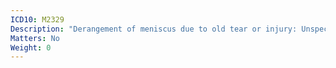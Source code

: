 ```yaml
---
ICD10: M2329
Description: "Derangement of meniscus due to old tear or injury: Unspecified ligament or Unspecified meniscus"
Matters: No
Weight: 0
---
```


